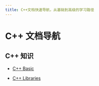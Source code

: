 ```yaml
---
title: C++文档快速导航，从基础到高级的学习路径
---
```


# C++ 文档导航

## C++ 知识

- [C++ Basic](./cpp_basic.md)

- [C++ Libraries](./cpp_libraries.md)

